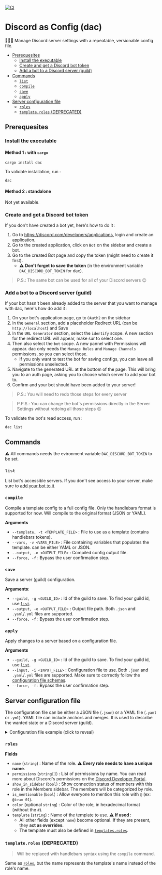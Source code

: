 [![CI](https://github.com/vigenere23/dac/actions/workflows/ci.yml/badge.svg)](https://github.com/vigenere23/dac/actions/workflows/ci.yml)

# Discord as Config (dac)

👨🏼‍🔧 Manage Discord server settings with a repeatable, versionable config file.

- [Prerequesites](#prerequesites)
  - [Install the executable](#install-the-executable)
  - [Create and get a Discord bot token](#create-and-get-a-discord-bot-token)
  - [Add a bot to a Discord server (guild)](#add-a-bot-to-a-discord-server-guild)
- [Commands](#commands)
  - [`list`](#list)
  - [`compile`](#compile)
  - [`save`](#save)
  - [`apply`](#apply)
- [Server configuration file](#server-configuration-file)
  - [`roles`](#roles)
  - [`template.roles` (DEPRECATED)](#templateroles-deprecated)

## Prerequesites

### Install the executable

#### Method 1 : with `cargo`

```shell
cargo install dac
```

To validate installation, run :

```shell
dac
```

#### Method 2 : standalone

Not yet available.

### Create and get a Discord bot token

If you don't have created a bot yet, here's how to do it :

1. Go to <https://discord.com/developers/applications>, login and create an application.
2. Go to the created application, click on `Bot` on the sidebar and create a bot.
3. Go to the created Bot page and copy the token (might need to create it first).
   - :warning: **Don't forget to save the token** (in the environment variable `DAC_DISCORD_BOT_TOKEN` for dac).

> P.S.: The same bot can be used for all of your Discord servers :wink:


### Add a bot to a Discord server (guild)

If your bot hasn't been already added to the server that you want to manage with dac, here's how do add it :

1. On your bot's application page, go to `OAuth2` on the sidebar
2. In the `General` section, add a placeholder Redirect URL (can be `http://localhost`) and Save
3. In the `URL Generator` section, select the `identify` scope. A new section for the redirect URL will appear, make sur to select one.
4. Then also select the `bot` scope. A new pannel with Permissions will appear. dac only needs the `Manage Roles` and `Manage Channels` permissions, so you can select those.
   - If you only want to test the bot for saving configs, you can leave all permissions unselected.
5. Navigate to the generated URL at the bottom of the page. This will bring you to an auth page, asking you to choose which server to add your bot to.
6. Confirm and your bot should have been added to your server!

> P.S.: You will need to redo those steps for every server

> P.P.S.: You can change the bot's permissions directly in the Server Settings without redoing all those steps :wink:

To validate the bot's read access, run :

```shell
dac list
```

## Commands

:warning: All commands needs the evironment variable `DAC_DISCORD_BOT_TOKEN` to be set.

### `list`

List bot's accessible servers. If you don't see access to your server, make sure to [add your bot to it](#add-a-bot-to-a-discord-server-guild).

### `compile`

Compile a template config to a full config file. Only the handlebars format is supported for now. Will compile to the original format (JSON or YAML).

**Arguments**

- `--template, -t <TEMPLATE_FILE>` : File to use as a template (contains handlebars tokens).
- `--vars, -v <VARS_FILE>` : File containing variables that populates the template. can be either YAML or JSON.
- `--output, -o <OUTPUT_FILE>` : Compiled config output file.
- `--force, -f` : Bypass the user confirmation step.

### `save`

Save a server (guild) configuration.

**Arguments**:

- `--guild, -g <GUILD_ID>` : Id of the guild to save. To find your guild id, use [`list`](#list).
- `--output, -o <OUTPUT_FILE>` : Output file path. Both `.json` and `.yaml`/`.yml` files are supported.
- `--force, -f` : Bypass the user confirmation step.

### `apply`

Apply changes to a server based on a configuration file.

**Arguments**

- `--guild, -g <GUILD_ID>` : Id of the guild to save. To find your guild id, use [`list`](#list).
- `--input, -i <INPUT_FILE>` : Configuration file to use. Both `.json` and `.yaml`/`.yml` files are supported. Make sure to correctly follow the [configuration file schemas](#server-configuration-file).
- `--force, -f` : Bypass the user confirmation step.



## Server configuration file

The configuration file can be either a JSON file (`.json`) or a YAML file (`.yaml` or `.yml`). YAML file can include anchors and merges. It is used to describe the wanted state or a Discord server (guild).

<details>
<summary>Configuration file example (click to reveal)</summary>

```yaml
roles:
  - name: '@everyone'
    permissions:
      - CHANGE_NICKNAME
      - VIEW_CHANNEL
      - CONNECT
      - SPEAK
      - USE_VAD
      - STREAM
      - REQUEST_TO_SPEAK
      - SEND_MESSAGES
      - READ_MESSAGE_HISTORY
      - CREATE_PUBLIC_THREADS
      - SEND_MESSAGES_IN_THREADS
      - ADD_REACTIONS
      - ATTACH_FILES
    show_in_sidebar: true
    is_mentionable: true

  - name: admin
    permissions:
      - ADMINISTRATOR
    color: 36AF6D
    show_in_sidebar: false
    is_mentionable: false

  - name: dac
    permissions:
      - MANAGE_ROLES
    color: 98ADF3
    show_in_sidebar: false
    is_mentionable: false

  - name: team-01
    template: team
  - name: team-02
    template: team
  - name: team-03
    template: team

templates:
  roles:
    - name: team
      permissions:
        - CHANGE_NICKNAME
        - VIEW_CHANNEL
        - CONNECT
        - SPEAK
        - USE_VAD
        - STREAM
        - REQUEST_TO_SPEAK
        - SEND_MESSAGES
        - READ_MESSAGE_HISTORY
        - CREATE_PUBLIC_THREADS
        - SEND_MESSAGES_IN_THREADS
        - ADD_REACTIONS
        - ATTACH_FILES
      show_in_sidebar: true
      is_mentionable: true
```

</details>

### `roles`

**Fields**

- `name` (`string`) : Name of the role. :warning: **Every role needs to have a unique name**.
- `permissions` (`string[]`) : List of permissions by name. You can read more about Discord's permissions on the [Discord Developer Portal](https://discord.com/developers/docs/topics/permissions).
- `show_in_sidebar` (`bool`) : Show connection status of members with this role in the Members sidebar. The members will be categorized by role.
- `is_mentionable` (`bool`) : Allow everyone to mention this role with `@` (ex: `@team-01`).
- `color` (optional `string`) : Color of the role, in hexadecimal format (without the `#`).
- `template` (`string`) : Name of the template to use. :warning: **If used :**
  - All other fields (except `name`) become optional. If they are present, they **act as overrides**.
  - The template must also be defined in [`templates.roles`](#templateroles).

### `template.roles` (DEPRECATED)

> Will be replaced with handlebars syntax using the `compile` command.

Same as [`roles`](#roles), but the name represents the template's name instead of the role's name.
